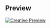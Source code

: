 ## Preview

[![Creative Preview](https://web.cs.dal.ca/~mahindru/)](https://web.cs.dal.ca/~mahindru/)
